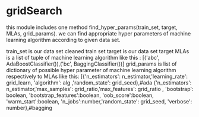 # gridSearch

this module includes one method find_hyper_params(train_set, target, MLAs, grid_params). we can find appropriate hyper parameters of machine learning algorithm according to given data set.

train_set is our data set cleaned train set
target is our data set target
MLAs is a list of tuple of machine learning algorithm like this :  [('abc', AdaBoostClassifier()),('bc', BaggingClassifier())]
grid_params is list of dictionary of possible hyper parameter of machine learning algorithm respectively to MLAs like this:
[{'n_estimators': n_estimator,'learning_rate': grid_learn, 'algorithm': alg ,'random_state': grid_seed},#ada
{'n_estimators': n_estimator,'max_samples': grid_ratio,'max_features': grid_ratio , 'bootstrap': boolean, 'bootstrap_features':boolean, 'oob_score':boolean, 'warm_start':boolean, 'n_jobs':number,'random_state': grid_seed, 'verbose': number},#bagging
              
